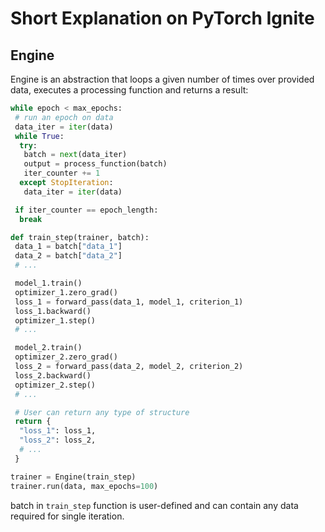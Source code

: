 # Short Explanation on PyTorch Ignite
## Engine
Engine is an abstraction that loops a given number of times over provided data,
executes a processing function and returns a result:
```python
while epoch < max_epochs:
 # run an epoch on data
 data_iter = iter(data)
 while True:
  try: 
   batch = next(data_iter)
   output = process_function(batch)
   iter_counter += 1
  except StopIteration:
   data_iter = iter(data)

 if iter_counter == epoch_length:
  break
```

```python
def train_step(trainer, batch):
 data_1 = batch["data_1"]
 data_2 = batch["data_2"]
 # ...

 model_1.train()
 optimizer_1.zero_grad()
 loss_1 = forward_pass(data_1, model_1, criterion_1)
 loss_1.backward()
 optimizer_1.step()
 # ...

 model_2.train()
 optimizer_2.zero_grad()
 loss_2 = forward_pass(data_2, model_2, criterion_2)
 loss_2.backward()
 optimizer_2.step()
 # ...

 # User can return any type of structure
 return {
  "loss_1": loss_1,
  "loss_2": loss_2,
  # ...
 }

trainer = Engine(train_step)
trainer.run(data, max_epochs=100)
```
batch in `train_step` function is user-defined and can contain any data required for single iteration. 


